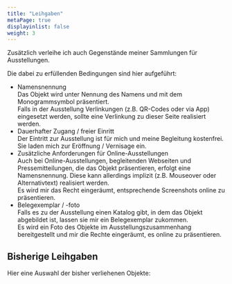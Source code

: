```yaml
---
title: "Leihgaben"
metaPage: true
displayinlist: false
weight: 3
---
```


Zusätzlich verleihe ich auch Gegenstände meiner Sammlungen für Ausstellungen.

Die dabei zu erfüllenden Bedingungen sind hier aufgeführt:

<ul class="list-block">
    <li><div class="li-heading">Namensnennung</div>
        <div class="li-body type-text">Das Objekt wird unter Nennung des Namens und mit dem Monogrammsymbol präsentiert.
        </div>
        <div class="li-body type-text para">Falls in der Ausstellung Verlinkungen (z.B. QR-Codes oder via App) eingesetzt werden, sollte eine Verlinkung zu dieser Seite realisiert werden.
        </div>
    </li>
    <li><div class="li-heading">Dauerhafter Zugang / freier Einritt</div></li>
        <div class="li-body type-text">Der Eintritt zur Ausstellung ist für mich und meine Begleitung kostenfrei. Sie laden mich zur Eröffnung / Vernisage ein.
        </div>
    </li>
    <li><div class="li-heading">Zusätzliche Anforderungen für Online-Ausstellungen</div></li>
        <div class="li-body type-text">Auch bei Online-Ausstellungen, begleitenden Webseiten und Pressemitteilungen, die das Objekt präsentieren, erfolgt eine Namensnennung. Diese kann allerdings implizit (z.B. Mouseover oder Alternativtext) realisiert werden.
        </div>
        <div class="li-body type-text">Es wird mir das Recht eingeräumt, entsprechende Screenshots online zu präsentieren.
        </div>
    </li>
    <li><div class="li-heading">Belegexemplar / -foto</div></li>
        <div class="li-body type-text">Falls es zu der Ausstellung einen Katalog gibt, in dem das Objekt abgebildet ist, lassen sie mir ein Belegexemplar zukommen.
        </div>
        <div class="li-body type-text">Es wird ein Foto des Objekte im Ausstellungszusammenhang bereitgestellt und mir die Rechte eingeräumt, es online zu präsentieren.
        </div>
    </li>

</ul>


## Bisherige Leihgaben

Hier eine Auswahl der bisher verliehenen Objekte:
